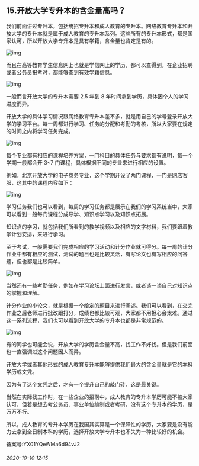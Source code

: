 ## 15.开放大学专升本的含金量高吗？
我们前面讲过专升本，包括统招专升本和成人教育的专升本。网络教育专升本和开放大学的专升本就是属于成人教育的专升本系列。这些所有的专升本形式，都是国家认可，所以开放大学专升本是具有学籍，含金量也肯定是有的。


![img](https://pic2.zhimg.com/v2-325586f15e453cc71d186715d8227efe.webp)

而且在高等教育学生信息网上也就是学信网上的学历，都可以查得到，在企业招聘或者公务员报考时，都能够查到有效学籍信息。


![img](https://pic2.zhimg.com/v2-2145cd71a80d5c3b6aa7136db96935d9.webp)

一般而言开放大学的专升本需要 2.5 年到 8 年时间拿到学历，具体因个人的学习进度而异。


开放大学的具体学习情况跟网络教育专升本差不多，就是用自己的学号登录开放大学的学习平台。每一周都进行学习、任务的分配和考勤的考核，所以大家要在规定的时间之内将学习任务完成。


![img](https://pic2.zhimg.com/v2-e2347d0a850d6184cc9154db29a30a3e.webp)

每个专业都有相应的课程培养方案，一门科目的具体任务与要求都有说明，每一个学期一般都会开 3~7 门课程，具体根据不同的专业来进行相应的设置。


例如，北京开放大学的电子商务专业，这个学期开设了两门课程，一门是网店客服，这其中的课程内容如下：


![img](https://pic1.zhimg.com/v2-39233a66cc92242ae46ee047b22e3021.webp)

学习任务我们也可以看到，每周的学习任务都是展示在我们的学习系统当中，大家可以看到一般每门课程分成导学、知识点学习以及知识点拓展。


知识点的学习，就包括我们所看到的教学视频以及相应的文字材料，我们要跟着教学计划安排，来进行学习。


至于考试，一般需要我们完成相应的学习活动和计分作业就可得分。每一周的计分作业中都有相应的测试，测试的题目也是比较灵活，有写论文也有写相应的问答题，但也都是比较简单。


![img](https://pic3.zhimg.com/v2-374ea41c775f410cca3b6662b8d64950.webp)

当然还有一些考勤任务，例如在学习论坛上面进行发言，或者谈一谈自己对知识点的掌握和理解。


计分作业的小论文，就是根据一个给定的题目来进行阐述。我们可以看到，在交完作业之后老师进行批改跟打分，成绩也都比较可观，大家都不用担心会太难。通过这一系列流程，我们也可以看到开放大学的专升本也都是非常规范的。


![img](https://pic3.zhimg.com/v2-a0022a2b40588a01ebd87e03772411de.webp)

有的同学也可能会说，开放大学的学历含金量不高，找工作不好找。但是我们前面也一直强调过这个问题因人而异。


开放大学或者其他形式的成人教育专升本能够提供我们最大的含金量就是它的本科学历或文凭。


因为有了这个文凭之后，才有一个提升自己的敲门砖，这是最关键。


当然在实际找工作时，在一些企业的招聘中，成人教育的专升本学历可能不被大家认可，但若是想去考公务员、事业单位编制或者考研，没有这个专升本的学历，是万万不行。


所以，成人教育的专升本学历在我国其实算是一个保障性的学历，大家要是没有能力去拿到全日制本科的学历，选择开放大学专升本也不失为一种比较好的机会。


备案号:YX01YQeWMa6d94vJ2


###### 2020-10-10 12:15
